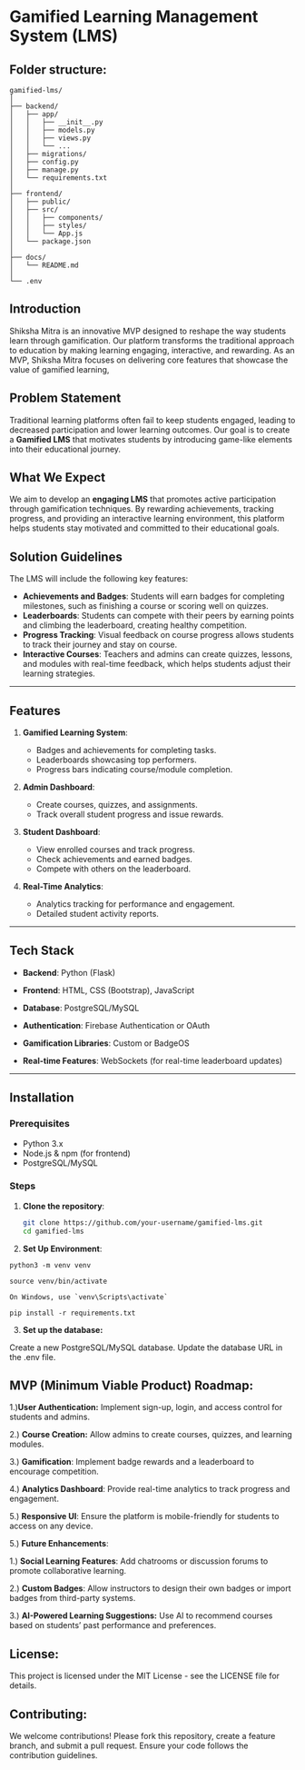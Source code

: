 # Gamified Learning Management System (LMS)



## Folder structure:

```
gamified-lms/
│
├── backend/
│   ├── app/
│   │   ├── __init__.py
│   │   ├── models.py
│   │   ├── views.py
│   │   └── ...
│   ├── migrations/
│   ├── config.py
│   ├── manage.py
│   └── requirements.txt
│
├── frontend/
│   ├── public/
│   ├── src/
│   │   ├── components/
│   │   ├── styles/
│   │   └── App.js
│   └── package.json
│
├── docs/
│   └── README.md
│
└── .env
```

## Introduction

Shiksha Mitra is an innovative MVP designed to reshape the way students learn through gamification. Our platform transforms the traditional approach to education by making learning engaging, interactive, and rewarding. As an MVP, Shiksha Mitra focuses on delivering core features that showcase the value of gamified learning,

## Problem Statement

Traditional learning platforms often fail to keep students engaged, leading to decreased participation and lower learning outcomes. Our goal is to create a **Gamified LMS** that motivates students by introducing game-like elements into their educational journey.

## What We Expect

We aim to develop an **engaging LMS** that promotes active participation through gamification techniques. By rewarding achievements, tracking progress, and providing an interactive learning environment, this platform helps students stay motivated and committed to their educational goals.

## Solution Guidelines

The LMS will include the following key features:
- **Achievements and Badges**: Students will earn badges for completing milestones, such as finishing a course or scoring well on quizzes.
- **Leaderboards**: Students can compete with their peers by earning points and climbing the leaderboard, creating healthy competition.
- **Progress Tracking**: Visual feedback on course progress allows students to track their journey and stay on course.
- **Interactive Courses**: Teachers and admins can create quizzes, lessons, and modules with real-time feedback, which helps students adjust their learning strategies.

---

## Features

1. **Gamified Learning System**:
    - Badges and achievements for completing tasks.
    - Leaderboards showcasing top performers.
    - Progress bars indicating course/module completion.

2. **Admin Dashboard**:
    - Create courses, quizzes, and assignments.
    - Track overall student progress and issue rewards.

3. **Student Dashboard**:
    - View enrolled courses and track progress.
    - Check achievements and earned badges.
    - Compete with others on the leaderboard.

4. **Real-Time Analytics**:
    - Analytics tracking for performance and engagement.
    - Detailed student activity reports.
    
---

## Tech Stack

- **Backend**: Python (Flask)

- **Frontend**: HTML, CSS (Bootstrap), JavaScript

- **Database**: PostgreSQL/MySQL

- **Authentication**: Firebase Authentication or OAuth

- **Gamification Libraries**: Custom or BadgeOS

- **Real-time Features**: WebSockets (for real-time leaderboard updates)

---

## Installation

### Prerequisites
- Python 3.x
- Node.js & npm (for frontend)
- PostgreSQL/MySQL

### Steps

1. **Clone the repository**:
   ```bash
   git clone https://github.com/your-username/gamified-lms.git
   cd gamified-lms
   ```


2. **Set Up Environment**:

```
python3 -m venv venv

```

```
source venv/bin/activate   

```

```
On Windows, use `venv\Scripts\activate`

```

```
pip install -r requirements.txt

```


3. **Set up the database:**


Create a new PostgreSQL/MySQL database.
Update the database URL in the .env file.


## **MVP (Minimum Viable Product) Roadmap:**

1.)**User Authentication:** Implement sign-up, login, and access control for students and admins.

2.) **Course Creation:** Allow admins to create courses, quizzes, and learning modules.

3.) **Gamification**: Implement badge rewards and a leaderboard to encourage competition.

4.) **Analytics Dashboard**: Provide real-time analytics to track progress and engagement.

5.) **Responsive UI**: Ensure the platform is mobile-friendly for students to access on any device.


5.)  **Future Enhancements**:

1.) **Social Learning Features**: Add chatrooms or discussion forums to promote collaborative learning.

2.) **Custom Badges**: Allow instructors to design their own badges or import badges from third-party systems.

3.) **AI-Powered Learning Suggestions:** Use AI to recommend courses based on students’ past performance and preferences.


## License:

This project is licensed under the MIT License - see the LICENSE file for details.

## Contributing:

We welcome contributions! Please fork this repository, create a feature branch, and submit a pull request. Ensure your code follows the contribution guidelines.

